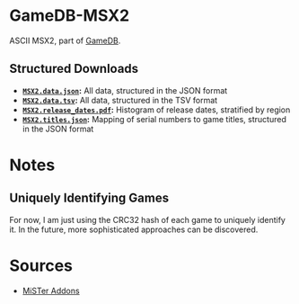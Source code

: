 # GameDB-MSX2
ASCII MSX2, part of [GameDB](https://github.com/niemasd/GameDB).

## Structured Downloads
* **[`MSX2.data.json`](https://github.com/niemasd/GameDB-MSX2/releases/latest/download/MSX2.data.json):** All data, structured in the JSON format
* **[`MSX2.data.tsv`](https://github.com/niemasd/GameDB-MSX2/releases/latest/download/MSX2.data.tsv):** All data, structured in the TSV format
* **[`MSX2.release_dates.pdf`](https://github.com/niemasd/GameDB-MSX2/releases/latest/download/MSX2.release_dates.pdf):** Histogram of release dates, stratified by region
* **[`MSX2.titles.json`](https://github.com/niemasd/GameDB-MSX2/releases/latest/download/MSX2.titles.json):** Mapping of serial numbers to game titles, structured in the JSON format

# Notes

## Uniquely Identifying Games

For now, I am just using the CRC32 hash of each game to uniquely identify it. In the future, more sophisticated approaches can be discovered.

# Sources

* [MiSTer Addons](https://misteraddons.com/)
